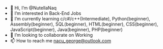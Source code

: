 - 👋 Hi, I’m @NutellaNaq
- 👀 I’m interested in Back-End Jobs
- 🌱 I’m currently learning c/c#/c++(Intermediate), Python(beginner), Assembly(beginner), SQL(beginner),
HTML(beginner), CSS(beginner), JavaScript(beginner), Java(beginner), PHP(beginner)
- 💞️ I’m looking to collaborate on Working
- 📫 How to reach me nacu_george@outlook.com

